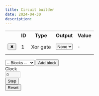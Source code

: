```yaml
---
title: Circuit builder
date: 2024-04-30
description: 
---
```


<div id="circuit-builder" class="f7">
  <table class="tl collapse ba br2 b--black-10 pv2 ph3 w-100">
    <tbody id="table_body">
      <tr id="table_header_row" class="striped--light-gray">
        <th class="pv2 ph2 tl fw6 ttu"></th>
        <th class="pv2 ph2 tl fw6 ttu">ID</th>
        <th class="pv2 ph2 tl fw6 ttu">Type</th>
        <th class="pv2 ph2 tl fw6 ttu">Output</th>
        <th class="pv2 ph2 tl fw6 ttu">Value</th>
      </tr>
      <tr id="table_row">
        <td class="cb-cell-remove pv2 ph2"><button>✖</button></td>
        <td class="cb-cell-id pv2 ph2">1</td>
        <td class="cb-cell-type pv2 ph2">Xor gate</td>
        <td class="cb-cell-output pv2 ph2">
          <select class="cb-cell-output-selector">
            <option value="">None</option>
          </select>
        </td>
        <td class="pv2 ph3"><pre>-</pre></td>
      </tr>
    </tbody>
  </table>
  
  <div class="flex w-100 ma1 pa1">
    <select id="block_selector" class="mv1 mr1">
      <option>-- Blocks --</option>
      <option value="memory_cell">Memory cell</option>
      <option value="xor_gate">Xor gate</option>
    </select>
    <button id="add_block_button" class="mv1 ml1">Add block</button>
  </div>

  <div class="flex w-100 ma1 pa1">
    <div class="mv1 mr1"><span>Clock</span></div>
    <div class="ma1"><input id="clock_output" type="text" value="0" size="3" class="pre w2 tr" disabled/></div>
    <div class="ma1"><button id="step_button">Step</button></div>
    <div class="mv1 ml1"><button id="reset_button">Reset</button></div>
  </div>
</div>
